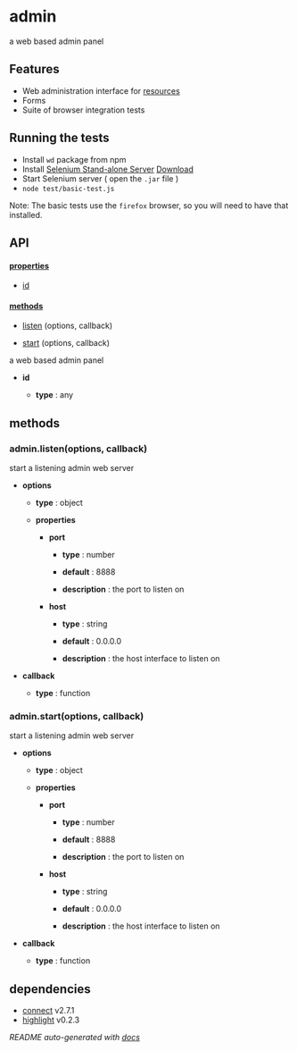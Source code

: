 # admin


a web based admin panel


## Features

 - Web administration interface for [resources](http://github.com/bigcompany/resources)
 - Forms
 - Suite of browser integration tests


## Running the tests

 - Install `wd` package from npm
 - Install [Selenium Stand-alone Server](http://docs.seleniumhq.org/download/) [Download](http://selenium.googlecode.com/files/selenium-server-standalone-2.33.0.jar) 
 - Start Selenium server ( open the `.jar` file )
 - `node test/basic-test.js`

Note: The basic tests use the `firefox` browser, so you will need to have that installed.



## API

#### [properties](#admin-properties)

  - [id](#admin-properties-id)


#### [methods](#admin-methods)

  - [listen](#admin-methods-listen) (options, callback)

  - [start](#admin-methods-start) (options, callback)



a web based admin panel

- **id** 

  - **type** : any



<a name="admin-methods"></a> 

## methods 

<a name="admin-methods-listen"></a> 

### admin.listen(options, callback)

start a listening admin web server

- **options** 

  - **type** : object

  - **properties**

    - **port** 

      - **type** : number

      - **default** : 8888

      - **description** : the port to listen on

    - **host** 

      - **type** : string

      - **default** : 0.0.0.0

      - **description** : the host interface to listen on

- **callback** 

  - **type** : function

<a name="admin-methods-start"></a> 

### admin.start(options, callback)

start a listening admin web server

- **options** 

  - **type** : object

  - **properties**

    - **port** 

      - **type** : number

      - **default** : 8888

      - **description** : the port to listen on

    - **host** 

      - **type** : string

      - **default** : 0.0.0.0

      - **description** : the host interface to listen on

- **callback** 

  - **type** : function



## dependencies 
- [connect](http://npmjs.org/package/connect) v2.7.1
- [highlight](http://npmjs.org/package/highlight) v0.2.3


*README auto-generated with [docs](https://github.com/bigcompany/resources/tree/master/docs)*